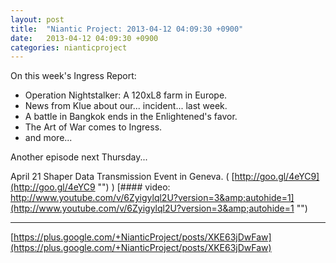 ```yaml
---
layout: post
title:  "Niantic Project: 2013-04-12 04:09:30 +0900"
date:   2013-04-12 04:09:30 +0900
categories: nianticproject
---
```

On this week's Ingress Report: 

- Operation Nightstalker: A 120xL8 farm in Europe.
- News from Klue about our... incident... last week.
- A battle in Bangkok ends in the Enlightened's favor.
- The Art of War comes to Ingress.
- and more...

Another episode next Thursday...

April 21 Shaper Data Transmission Event in Geneva. ( [http://goo.gl/4eYC9](http://goo.gl/4eYC9 "") )
[#### video: http://www.youtube.com/v/6Zyigylql2U?version=3&amp;autohide=1](http://www.youtube.com/v/6Zyigylql2U?version=3&amp;autohide=1 "")
- - -
[https://plus.google.com/+NianticProject/posts/XKE63jDwFaw](https://plus.google.com/+NianticProject/posts/XKE63jDwFaw)
